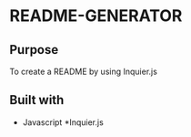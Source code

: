# README-GENERATOR

## Purpose
To create a README by using Inquier.js

## Built with
* Javascript
*Inquier.js
